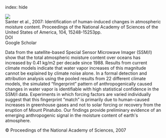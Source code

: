 index: hide

<div class="Citation">
    <div class="Citation-thumb CitationThumb-linked"  data-href="https://doi.org/10.1073/pnas.0702872104">
      <img src="https://static.claimspace.cloud/climate-study-static/refs/thumbs/9/Santer_et_al_2007-thumb.png" />
    </div>

  <div class="Citation-body">
    <div class="Citation-text">Santer et al., 2007: Identification of human-induced changes in atmospheric moisture content. <span class="Article-journal">Proceedings of the National Academy of Sciences of the United States of America, </span><span class="Article-volume">104, </span>15248-15253pp.</div>
    <div class="Citation-links">
      <div class="CitationLink" data-href="https://doi.org/10.1073/pnas.0702872104">
        <div class="CitationLink-icon CitationLink-Doi"></div>
        <div class="CitationLink-text">DOI</div>
      </div>
      <div class="CitationLink" data-href="https://scholar.google.com/scholar?q=10.1073/pnas.0702872104">
        <div class="CitationLink-icon CitationLink-Scholar"></div>
        <div class="CitationLink-text">Google Scholar</div>
      </div>
    </div>
  </div>
</div>

Data from the satellite-based Special Sensor Microwave Imager (SSM/I) show that the total atmospheric moisture content over oceans has increased by 0.41 kg/m2 per decade since 1988. Results from current climate models indicate that water vapor increases of this magnitude cannot be explained by climate noise alone. In a formal detection and attribution analysis using the pooled results from 22 different climate models, the simulated “fingerprint” pattern of anthropogenically caused changes in water vapor is identifiable with high statistical confidence in the SSM/I data. Experiments in which forcing factors are varied individually suggest that this fingerprint “match” is primarily due to human-caused increases in greenhouse gases and not to solar forcing or recovery from the eruption of Mount Pinatubo. Our findings provide preliminary evidence of an emerging anthropogenic signal in the moisture content of earth's atmosphere.

<div class="Citation-copy">
&copy; Proceedings of the National Academy of Sciences, 2007
</div>